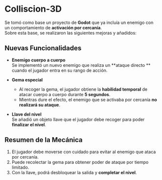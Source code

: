 # Colliscion-3D

Se tomó como base un proyecto de **Godot** que ya incluía un enemigo con un comportamiento de **activación por cercanía**.  
Sobre esta base, se realizaron las siguientes mejoras y añadidos:

## Nuevas Funcionalidades

- **Enemigo cuerpo a cuerpo**  
  Se implementó un nuevo enemigo que realiza un **ataque directo ** cuando el jugador entra en su rango de acción.

- **Gema especial**  
  - Al recoger la gema, el jugador obtiene la **habilidad temporal** de atacar cuerpo a cuerpo durante **5 segundos**.  
  - Mientras dure el efecto, el enemigo que se activaba por cercanía **no realizará su ataque**.

- **Llave del nivel**  
  Se añadió un objeto llave que el jugador debe recoger para poder **finalizar el nivel**.

## Resumen de la Mecánica
1. El jugador debe moverse con cuidado para evitar al enemigo que ataca por cercanía.  
2. Puede recolectar la gema para obtener poder de ataque por tiempo limitado.  
3. Con la llave, podrá desbloquear la salida y **completar el nivel**.

